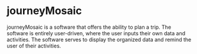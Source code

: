 # journeyMosaic

journeyMosaic is a software that offers the ability to plan a trip. The software is entirely user-driven, where the user inputs their own data and activities. The software serves to display the organized data and remind the user of their activities.